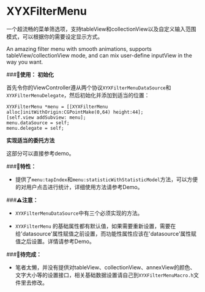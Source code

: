 # XYXFilterMenu
一个超流畅的菜单筛选项，支持tableView和collectionView以及自定义输入范围模式，可以根据你的需要设定显示方式。

An amazing filter menu with smooth animations, supports tableView/collectionView mode, and can mix user-define inputView in the way you want.

###**🔧使用：**
**初始化**

  首先令你的ViewController遵从两个协议`XYXFilterMenuDataSource`和`XYXFilterMenuDelegate`，然后初始化并添加到适当的位置：
```
XYXFilterMenu *menu = [[XYXFilterMenu alloc]initWithOrigin:CGPointMake(0,64) height:44];
[self.view addSubview: menu];
menu.dataSource = self;
menu.delegate = self;
```
**实现适当的委托方法**

  这部分可以直接参考demo。

###**🚀特性：**

- 提供了`menu:tapIndex`和`menu:statisticWithStatisticModel`方法，可以方便的对用户点击进行统计，详细使用方法请参考Demo。

###**⚠️注意：**

- `XYXFilterMenuDataSource`中有三个必须实现的方法。

- `XYXFilterMenu` 的基础属性都有默认值，如果需要重新设置，需要在给'datasource'属性赋值之前设置，而功能性属性应该在'datasource'属性赋值之后设置。详情请参考Demo。
  

###**💩待完成：**

- 笔者太懒，并没有提供对tableView、collectionView、annexView的颜色、文字大小等的设置接口，相关基础数据设置请自己到`XYXFilterMenuMacro.h`文件里去修改。
